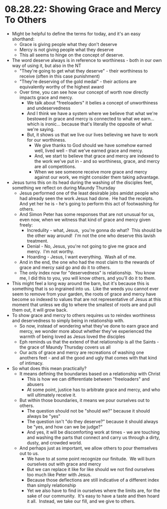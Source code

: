 # 08.28.22: Showing Grace and Mercy To Others

* Might be helpful to define the terms for today, and it's an easy shorthand:
	* Grace is giving people what they don't deserve
	* Mercy is not giving people what they deserve
	* This all seems to hinge on the concept of deserve.
* The word deserve always is in reference to worthiness - both in our own way of using it, but also in the NT
	* "They're going to get what they deserve" - their worthiness to receive (often in this case punishment)
	* "They're deserving of the gold medal" - their actions are equivalently worthy of the highest award
	* Over time, you can see how our concept of worth now directly impacts grace and mercy.
		* We talk about "freeloaders" it belies a concept of unworthiness and undeservedness
		* And I think we have a system where we believe that what we're bestowed in grace and mercy is connected to what we earn... which is ironic... because that's literally the opposite of what we're saying. 
		* But, it shows us that we live our lives believing we have to work for our worthiness.
			* We give thanks to God should we have somehow earned well, lived well - that we've earned grace and mercy.
			* And, we start to believe that grace and mercy are indexed to the work we've put in - and so worthiness, grace, and mercy are all competitions.
			* When we see someone receive more grace and mercy against our work, we might consider them taking advantage.
* Jesus turns this on its head during the washing of the disciples feet, something we reflect on during Maundy Thursday
	* Jesus performed one of the least desirable jobs amidst people who had already seen the work Jesus had done.  He had the receipts.  And yet her he is - he's going to perform this act of footwashing for others.
	* And Simon Peter has some responses that are not unusual for us, even now, when we witness that kind of grace and mercy given freely:
		* Incredulity - what, Jesus,  you're gonna do what?  This should be the other way around!  I'm not the one who deserve this lavish treatment.
		* Denial - No, Jesus, you're not going to give me grace and mercy.  I'm not worthy.
		* Hoarding - Jesus, I want everything.  Wash all of me.
	* And in the end, the one who had the most claim to the rewards of grace and mercy said go and do it to others.
	* The only index now for "deservedness" is relationship.  You know me, I did this to you, you will know others, and you'll do it to them.
* This might feel a long way around the barn, but it's because this is something that is so ingrained into us.  Like the weeds you cannot ever seem to remove from your garden, the roots of grace and mercy have become so indexed to values that are not representative of Jesus at this moment that unless we dig to where the smallest of roots are and pull them out, it will grow back. 
* To show grace and mercy to others requires us to reindex worthiness and deservedness to simply being in relationship with.
	* So now, instead of wondering what they've done to earn grace and mercy, we wonder more about whether they've experienced the warmth of being loved as Jesus loved the disciples
	* Eph reminds us that the extend of that relationship is all the Saints - the grace of Maundy Thursday covers us all
	* Our acts of grace and mercy are recreations of washing one anothers feet - and all the good and ugly that comes with that kind of intimacy.
* So what does this mean practically?
	* It means defining the boundaries based on a relationship with Christ
		* This is how we can differentiate between "freeloaders" and abusers
		* At some point, justice has to arbitrate grace and mercy, and who will ultimately receive it.
	* But within those boundaries, it means we pour ourselves out to others.
		* The question should not be "should we?" because it should always be "yes"
		* The question isn't "do they deserve?" because it should always be "yes, and how can we be judge?"
		* And yes, it will be discomforting work at times - we are touching and washing the parts that connect and carry us through a dirty, dusty, and crowded world.
	* And perhaps just as important, we allow others to pour themselves out to us.
		* We have to at some point recognize our finitude.  We will burn ourselves out with grace and mercy
		* But we can replace it like for like should we not find ourselves too much like Peter with Jesus.
		* Because those deflections are still indicative of a different index than simply relationship
		* Yet we also have to find in ourselves where the limits are, for the sake of our community.  It's easy to have a taste and then hoard it all.  Instead, we take our fill, and we give to others.
